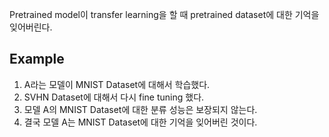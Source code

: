 Pretrained model이 transfer learning을 할 때 pretrained dataset에 대한 기억을 잊어버린다.

## Example

1. A라는 모델이 MNIST Dataset에 대해서 학습했다.
2. SVHN Dataset에 대해서 다시 fine tuning 했다.
3. 모델 A의 MNIST Dataset에 대한 분류 성능은 보장되지 않는다.
4. 결국 모델 A는 MNIST Dataset에 대한 기억을 잊어버린 것이다.
